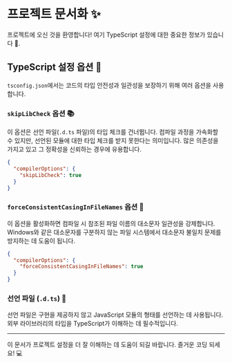 # 프로젝트 문서화 ✨

프로젝트에 오신 것을 환영합니다! 여기 TypeScript 설정에 대한 중요한 정보가 있습니다 📝.

## TypeScript 설정 옵션 🔧

`tsconfig.json`에서는 코드의 타입 안전성과 일관성을 보장하기 위해 여러 옵션을 사용합니다.

### `skipLibCheck` 옵션 📚
이 옵션은 선언 파일(`.d.ts` 파일)의 타입 체크를 건너뜁니다. 컴파일 과정을 가속화할 수 있지만, 선언된 모듈에 대한 타입 체크를 받지 못한다는 의미입니다. 많은 의존성을 가지고 있고 그 정확성을 신뢰하는 경우에 유용합니다.

```json
{
  "compilerOptions": {
    "skipLibCheck": true
  }
}
```

### `forceConsistentCasingInFileNames` 옵션 📁
이 옵션을 활성화하면 컴파일 시 참조된 파일 이름의 대소문자 일관성을 강제합니다. Windows와 같은 대소문자를 구분하지 않는 파일 시스템에서 대소문자 불일치 문제를 방지하는 데 도움이 됩니다.

```json
{
  "compilerOptions": {
    "forceConsistentCasingInFileNames": true
  }
}
```

### 선언 파일 (`.d.ts`) 📄
선언 파일은 구현을 제공하지 않고 JavaScript 모듈의 형태를 선언하는 데 사용됩니다. 외부 라이브러리의 타입을 TypeScript가 이해하는 데 필수적입니다.

---

이 문서가 프로젝트 설정을 더 잘 이해하는 데 도움이 되길 바랍니다. 즐거운 코딩 되세요! 💻

